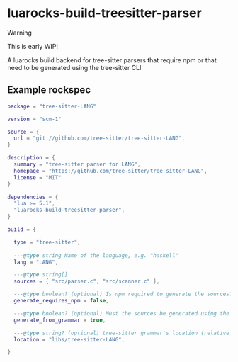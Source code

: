 # luarocks-build-treesitter-parser

> [!WARNING]
>
> This is early WIP!

A luarocks build backend for tree-sitter parsers that require npm
or that need to be generated using the tree-sitter CLI

## Example rockspec

```lua
package = "tree-sitter-LANG"

version = "scm-1"

source = {
  url = "git://github.com/tree-sitter/tree-sitter-LANG",
}

description = {
  summary = "tree-sitter parser for LANG",
  homepage = "https://github.com/tree-sitter/tree-sitter-LANG",
  license = "MIT"
}

dependencies = {
  "lua >= 5.1",
  "luarocks-build-treesitter-parser",
}

build = {

  type = "tree-sitter",
 
  ---@type string Name of the language, e.g. "haskell"
  lang = "LANG",

  ---@type string[]
  sources = { "src/parser.c", "src/scanner.c" },

  ---@type boolean? (optional) Is npm required to generate the sources?
  generate_requires_npm = false,

  ---@type boolean? (optional) Must the sources be generated using the tree-sitter CLI?
  generate_from_grammar = true,

  ---@type string? (optional) tree-sitter grammar's location (relative to the source root).
  location = "libs/tree-sitter-LANG",

}
```
